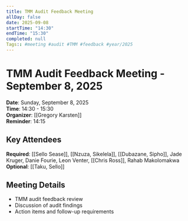 ```yaml
---
title: TMM Audit Feedback Meeting
allDay: false
date: 2025-09-08
startTime: "14:30"
endTime: "15:30"
completed: null
Tags:: #meeting #audit #TMM #feedback #year/2025
---
```


# TMM Audit Feedback Meeting - September 8, 2025

**Date**: Sunday, September 8, 2025  
**Time**: 14:30 - 15:30  
**Organizer**: [[Gregory Karsten]]  
**Reminder**: 14:15

## Key Attendees
**Required**: [[Sello Sease]], [[Nzuza, Sikelela]], [[Dubazane, Sipho]], Jade Kruger, Danie Fourie, Leon Venter, [[Chris Ross]], Rahab Makolomakwa  
**Optional**: [[Taku, Sello]]

## Meeting Details
- TMM audit feedback review
- Discussion of audit findings
- Action items and follow-up requirements